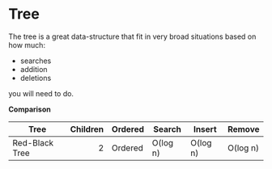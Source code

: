 # Tree

The tree is a great data-structure that fit in very broad situations based on how much:

- searches
- addition
- deletions

you will need to do.


**Comparison**

| Tree          | Children | Ordered     | Search   | Insert   | Remove   |
|---------------|---------:|-------------|----------|----------|----------|
|Red-Black Tree |        2 | Ordered     | O(log n) | O(log n) | O(log n) |

